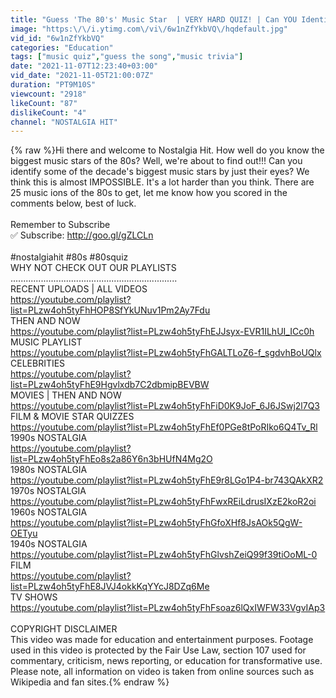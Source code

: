 ```yaml
---
title: "Guess 'The 80's' Music Star  | VERY HARD QUIZ! | Can YOU Identify All The Stars?"
image: "https:\/\/i.ytimg.com\/vi\/6w1nZfYkbVQ\/hqdefault.jpg"
vid_id: "6w1nZfYkbVQ"
categories: "Education"
tags: ["music quiz","guess the song","music trivia"]
date: "2021-11-07T12:23:40+03:00"
vid_date: "2021-11-05T21:00:07Z"
duration: "PT9M10S"
viewcount: "2918"
likeCount: "87"
dislikeCount: "4"
channel: "NOSTALGIA HIT"
---
```

{% raw %}Hi there and welcome to Nostalgia Hit. How well do you know the biggest music stars of the 80s? Well, we're about to find out!!!  Can you identify some of the decade's biggest music stars by just their eyes? We think this is almost IMPOSSIBLE. It's a lot harder than you think. There are 25 music ions of the 80s to get, let me know how you scored in the comments below, best of luck.<br /><br />Remember to Subscribe<br />✅ Subscribe: <a rel="nofollow" target="blank" href="http://goo.gl/gZLCLn">http://goo.gl/gZLCLn</a><br /><br />#nostalgiahit #80s #80squiz<br />WHY NOT CHECK OUT OUR PLAYLISTS<br />..................................................................<br />RECENT UPLOADS | ALL VIDEOS<br /><a rel="nofollow" target="blank" href="https://youtube.com/playlist?list=PLzw4oh5tyFhHOP8SfYkUNuv1Pm2Ay7Fdu">https://youtube.com/playlist?list=PLzw4oh5tyFhHOP8SfYkUNuv1Pm2Ay7Fdu</a><br />THEN AND NOW<br /><a rel="nofollow" target="blank" href="https://youtube.com/playlist?list=PLzw4oh5tyFhEJJsyx-EVR1ILhUI_ICc0h">https://youtube.com/playlist?list=PLzw4oh5tyFhEJJsyx-EVR1ILhUI_ICc0h</a><br />MUSIC PLAYLIST<br /><a rel="nofollow" target="blank" href="https://youtube.com/playlist?list=PLzw4oh5tyFhGALTLoZ6-f_sgdvhBoUQlx">https://youtube.com/playlist?list=PLzw4oh5tyFhGALTLoZ6-f_sgdvhBoUQlx</a><br />CELEBRITIES<br /><a rel="nofollow" target="blank" href="https://youtube.com/playlist?list=PLzw4oh5tyFhE9Hgvlxdb7C2dbmipBEVBW">https://youtube.com/playlist?list=PLzw4oh5tyFhE9Hgvlxdb7C2dbmipBEVBW</a><br />MOVIES | THEN AND NOW<br /><a rel="nofollow" target="blank" href="https://youtube.com/playlist?list=PLzw4oh5tyFhFiD0K9JoF_6J6JSwj2l7Q3">https://youtube.com/playlist?list=PLzw4oh5tyFhFiD0K9JoF_6J6JSwj2l7Q3</a><br />FILM &amp; MOVIE STAR QUIZZES<br /><a rel="nofollow" target="blank" href="https://youtube.com/playlist?list=PLzw4oh5tyFhEf0PGe8tPoRIko6Q4Tv_Rl">https://youtube.com/playlist?list=PLzw4oh5tyFhEf0PGe8tPoRIko6Q4Tv_Rl</a><br />1990s NOSTALGIA<br /><a rel="nofollow" target="blank" href="https://youtube.com/playlist?list=PLzw4oh5tyFhEo8s2a86Y6n3bHUfN4Mg2O">https://youtube.com/playlist?list=PLzw4oh5tyFhEo8s2a86Y6n3bHUfN4Mg2O</a><br />1980s NOSTALGIA<br /><a rel="nofollow" target="blank" href="https://youtube.com/playlist?list=PLzw4oh5tyFhE9r8LGo1P4-br743QAkXR2">https://youtube.com/playlist?list=PLzw4oh5tyFhE9r8LGo1P4-br743QAkXR2</a><br />1970s NOSTALGIA<br /><a rel="nofollow" target="blank" href="https://youtube.com/playlist?list=PLzw4oh5tyFhFwxREiLdrusIXzE2koR2oi">https://youtube.com/playlist?list=PLzw4oh5tyFhFwxREiLdrusIXzE2koR2oi</a><br />1960s NOSTALGIA<br /><a rel="nofollow" target="blank" href="https://youtube.com/playlist?list=PLzw4oh5tyFhGfoXHf8JsAOk5QgW-OETyu">https://youtube.com/playlist?list=PLzw4oh5tyFhGfoXHf8JsAOk5QgW-OETyu</a><br />1940s NOSTALGIA<br /><a rel="nofollow" target="blank" href="https://youtube.com/playlist?list=PLzw4oh5tyFhGlvshZeiQ99f39tiOoML-0">https://youtube.com/playlist?list=PLzw4oh5tyFhGlvshZeiQ99f39tiOoML-0</a><br />FILM<br /><a rel="nofollow" target="blank" href="https://youtube.com/playlist?list=PLzw4oh5tyFhE8JVJ4okkKqYYcJ8DZq6Me">https://youtube.com/playlist?list=PLzw4oh5tyFhE8JVJ4okkKqYYcJ8DZq6Me</a><br />TV SHOWS<br /><a rel="nofollow" target="blank" href="https://youtube.com/playlist?list=PLzw4oh5tyFhFsoaz6lQxIWFW33VgvIAp3">https://youtube.com/playlist?list=PLzw4oh5tyFhFsoaz6lQxIWFW33VgvIAp3</a><br /><br />COPYRIGHT DISCLAIMER<br />This video was made for education and entertainment purposes. Footage used in this video is protected by the Fair Use Law, section 107 used for commentary, criticism, news reporting, or education for transformative use. Please note, all information on video is taken from online sources such as Wikipedia and fan sites.{% endraw %}
